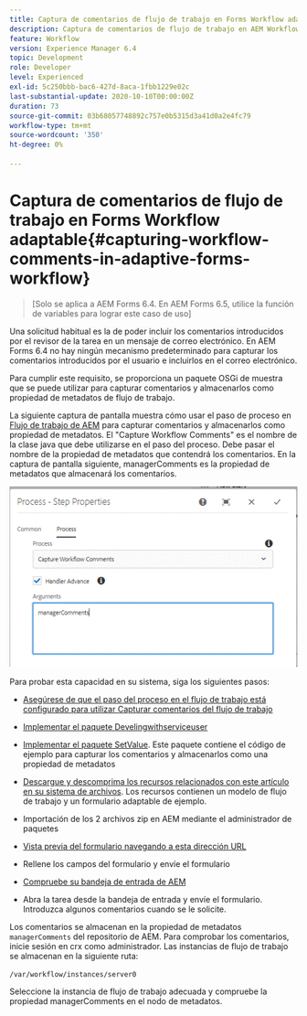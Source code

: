 ```yaml
---
title: Captura de comentarios de flujo de trabajo en Forms Workflow adaptable
description: Captura de comentarios de flujo de trabajo en AEM Workflow
feature: Workflow
version: Experience Manager 6.4
topic: Development
role: Developer
level: Experienced
exl-id: 5c250bbb-bac6-427d-8aca-1fbb1229e02c
last-substantial-update: 2020-10-10T00:00:00Z
duration: 73
source-git-commit: 03b68057748892c757e0b5315d3a41d0a2e4fc79
workflow-type: tm+mt
source-wordcount: '350'
ht-degree: 0%

---
```


# Captura de comentarios de flujo de trabajo en Forms Workflow adaptable{#capturing-workflow-comments-in-adaptive-forms-workflow}

>[Solo se aplica a AEM Forms 6.4. En AEM Forms 6.5, utilice la función de variables para lograr este caso de uso]

Una solicitud habitual es la de poder incluir los comentarios introducidos por el revisor de la tarea en un mensaje de correo electrónico. En AEM Forms 6.4 no hay ningún mecanismo predeterminado para capturar los comentarios introducidos por el usuario e incluirlos en el correo electrónico.

Para cumplir este requisito, se proporciona un paquete OSGi de muestra que se puede utilizar para capturar comentarios y almacenarlos como propiedad de metadatos de flujo de trabajo.

La siguiente captura de pantalla muestra cómo usar el paso de proceso en [Flujo de trabajo de AEM](http://localhost:4502/editor.html/conf/global/settings/workflow/models/CaptureComments.html) para capturar comentarios y almacenarlos como propiedad de metadatos. El &quot;Capture Workflow Comments&quot; es el nombre de la clase java que debe utilizarse en el paso del proceso. Debe pasar el nombre de la propiedad de metadatos que contendrá los comentarios. En la captura de pantalla siguiente, managerComments es la propiedad de metadatos que almacenará los comentarios.

![workflowcomments1](assets/workflowcomments1.gif)

Para probar esta capacidad en su sistema, siga los siguientes pasos:
* [Asegúrese de que el paso del proceso en el flujo de trabajo está configurado para utilizar Capturar comentarios del flujo de trabajo](http://localhost:4502/editor.html/conf/global/settings/workflow/models/CaptureComments.html)

* [Implementar el paquete Develingwithserviceuser](/help/forms/assets/common-osgi-bundles/DevelopingWithServiceUser.jar)

* [Implementar el paquete SetValue](/help/forms/assets/common-osgi-bundles/SetValueApp.core-1.0-SNAPSHOT.jar). Este paquete contiene el código de ejemplo para capturar los comentarios y almacenarlos como una propiedad de metadatos

* [Descargue y descomprima los recursos relacionados con este artículo en su sistema de archivos](assets/capturecomments.zip). Los recursos contienen un modelo de flujo de trabajo y un formulario adaptable de ejemplo.

* Importación de los 2 archivos zip en AEM mediante el administrador de paquetes

* [Vista previa del formulario navegando a esta dirección URL](http://localhost:4502/content/dam/formsanddocuments/capturecomments/jcr:content?wcmmode=disabled)

* Rellene los campos del formulario y envíe el formulario

* [Compruebe su bandeja de entrada de AEM](http://localhost:4502/aem/inbox)

* Abra la tarea desde la bandeja de entrada y envíe el formulario. Introduzca algunos comentarios cuando se le solicite.

Los comentarios se almacenan en la propiedad de metadatos `managerComments` del repositorio de AEM. Para comprobar los comentarios, inicie sesión en crx como administrador. Las instancias de flujo de trabajo se almacenan en la siguiente ruta:

`/var/workflow/instances/server0`

Seleccione la instancia de flujo de trabajo adecuada y compruebe la propiedad managerComments en el nodo de metadatos.
